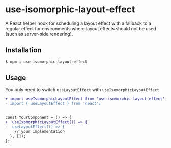 # use-isomorphic-layout-effect

A React helper hook for scheduling a layout effect with a fallback to a regular effect for environments where layout effects should not be used (such as server-side rendering).

## Installation

```sh
$ npm i use-isomorphic-layout-effect
```

## Usage 

You only need to switch `useLayoutEffect` with `useIsomorphicLayoutEffect`

```diff
+ import useIsomorphicLayoutEffect from 'use-isomorphic-layout-effect';
- import { useLayoutEffect } from 'react';


const YourComponent = () => {
+  useIsomorphicLayoutEffect(() => {
-  useLayoutEffect(() => {
    // your implementation
  }, []);
};
```
